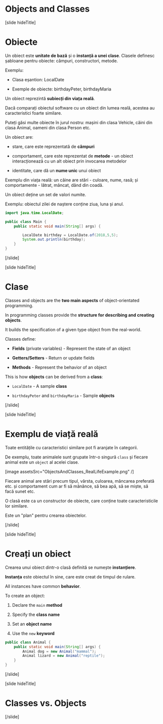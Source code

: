 # Objects and Classes


[slide hideTitle]

# Obiecte

Un obiect este **unitate de bază** și o **instanță a unei clase**.
Clasele definesc șabloane pentru obiecte: câmpuri, constructori, metode.

Exemplu:

- Clasa eșantion: LocalDate

- Exemple de obiecte: birthdayPeter, birthdayMaria


Un obiect reprezintă **subiecți din viața reală**.

Dacă comparați obiectul software cu un obiect din lumea reală, acestea au caracteristici foarte similare.

Puteți găsi multe obiecte în jurul nostru: mașini din clasa Vehicle, câini din clasa Animal, oameni din clasa Person etc.

Un obiect are:

- stare, care este reprezentată de **câmpuri**

- comportament, care este reprezentat de **metode** - un obiect interacționează cu un alt obiect prin invocarea metodelor

- identitate, care dă un **nume unic** unui obiect


Exemplu din viața reală: un câine are stări - culoare, nume, rasă; și comportamente - lătrat, mâncat, dând din coadă.

Un obiect deține un set de valori numite.

Exemplu: obiectul zilei de naștere conține ziua, luna și anul.

```java live
import java.time.LocalDate;

public class Main {
    public static void main(String[] args) {

        LocalDate birthday = LocalDate.of(2018,5,5);
        System.out.println(birthday);
    }
}
```
[/slide]


[slide hideTitle]
# Clase

Classes and objects are the **two main aspects** of object-orientated programming. 

In programming classes provide the **structure for describing and creating objects**. 

It builds the specification of a given type object from the real-world.

Classes define: 

- **Fields** (private variables) - Represent the state of an object

- **Getters/Setters** - Return or update fields

- **Methods** - Represent the behavior of an object


This is how **objects** can be derived from a **class**:

- `LocalDate` - A sample **class**

- `birthdayPeter` and `birthdayMaria` - Sample **objects**


[/slide]

[slide hideTitle]

# Exemplu de viață reală

Toate entitățile cu caracteristici similare pot fi aranjate în categorii.

De exemplu, toate animalele sunt grupate într-o singură `class` și fiecare animal este un `object` al acelei clase.

[image assetsSrc="ObjectsAndClasses_RealLifeExample.png" /]

Fiecare animal are stări precum tipul, vârsta, culoarea, mâncarea preferată etc. și comportament cum ar fi să mănânce, să bea apă, să se miște, să facă sunet etc.

O clasă este ca un constructor de obiecte, care conține toate caracteristicile lor similare. 

Este un "plan" pentru crearea obiectelor.


[/slide]

[slide hideTitle]

# Creați un obiect

Crearea unui obiect dintr-o clasă definită se numește **instanțiere**.

**Instanța** este obiectul în sine, care este creat de timpul de rulare.

All instances have common **behavior**. 

To create an object: 

1) Declare the `main` **method**

2) Specify the **class name** 

3) Set an **object name**

4) Use the `new` **keyword** 

```java
public class Animal {
    public static void main(String[] args) {
        Animal dog = new Animal("mammal");
        Animal lizard = new Animal("reptile");
    }
}
```

[/slide]

[slide hideTitle]

# Classes vs. Objects


[/slide]